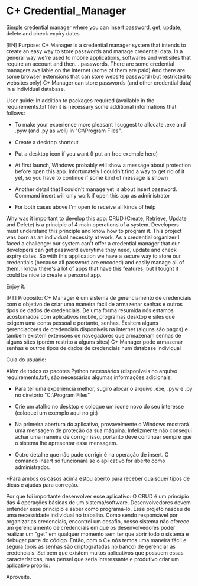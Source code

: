# C+ Credential_Manager
Simple credential manager where you can insert password, get, update, delete and check expiry dates


[EN]
Purpose:
C+ Manager is a credential manager system that intends to create an easy way to store passwords and manage credential data. 
In a general way we're used to mobile applications, softwares and websites that require an account and then... passwords.
There are some credential managers available on the internet  (some of them are paid)
And there are some browser extensions that can store website password (but restricted to websites only)
C+ Manager can store passwords (and other credential data) in a individual database.

User guide:
In addition to packages required (available in the requirements.txt file)
it is necessary some additional informations that follows:

- To make your experience more pleasant I suggest to allocate .exe and
.pyw (and .py as well) in "C:\Program Files".

- Create a desktop shortcut

- Put a desktop icon if you want (I put an free exemple here)

- At first launch, Windows probably will show a message about protection before open this app. Infortunately I couldn't find a way
to get rid of it yet, so you have to continue if some kind of message is shown

- Another detail that I couldn't manage yet is about insert password. Command insert will only work if open this app as administrator
* For both cases above I'm open to receive all kinds of help 

Why was it important to develop this app:
CRUD (Create, Retrieve, Update and Delete) is a principle of 4 main operations of a system. Developers must understand this principle and know how 
to program it.
This project was born as an individual necessity at work. As a credential organizer I faced a challenge: our system can't offer a
credential manager that our developers can get password everytime they need, update and check expiry dates. So with this application 
we have a secure way to store our credentials (because all password are encoded) and easily manage all of them.
I know there's a lot of apps that have this features, but I tought it could be nice to create a personal app.

Enjoy it.




[PT]
Propósito:
C+ Manager é um sistema de gerenciamento de credenciais com o objetivo de criar uma maneira fácil de armazenar senhas e
outros tipos de dados de credenciais.
De uma forma resumida nós estamos acostumados com aplicativos mobile, programas desktop e sites que exigem uma conta pessoal
e portanto, senhas.
Exsitem alguns gerenciadores de credenciais disponíveis na internet (alguns são pagos) e também existem extensões de navegadores
que armazenam senhas de alguns sites (porém restrito a alguns sites)
C+ Manager pode armazenar senhas e outros tipos de dados de credenciais num database individual

Guia do usuário:

Além de todos os pacotes Python necessários (disponíveis no arquivo requirements.txt), são necessárias algumas informações adicionais:

- Para ter uma experiência melhor, sugiro alocar o arquivo .exe, .pyw e .py no diretório "C:\Program Files"

- Crie um atalho no desktop e coloque um ícone novo do seu interesse (coloquei um exemplo aqui no git)

- Na primeira abertura do aplicativo, provavelmente o Windows mostrará uma mensagem de proteção da sua máquina. Infelizmente
não consegui achar uma maneira de corrigir isso, portanto deve continuar sempre que o sistema lhe apresentar essa mensagem.

- Outro detalhe que não pude corrigir é na operação de insert. O comando insert só funcionará se o aplicativo for aberto como 
administrador.

*Para ambos os casos acima estou aberto para receber quaisquer tipos de dicas e ajudas para correção.

Por que foi importante desenvolver esse aplicativo:
O CRUD é um princípio das 4 operações básicas de um sistema/software. Desenvolvedores devem entender esse princípio e saber como
programá-lo. 
Esse projeto nasceu de uma necessidade individual no trabalho. Como sendo responsável por organizar as credenciais, encontrei um
desafio, nosso sistema não oferece um gerenciamento de credenciais em que os desenvolvedores poder realizar um "get" em qualquer
momento sem ter que abrir todo o sistema e debugar parte do código. Então, com o C+ nós temos uma maneira fácil e segura (pois 
as senhas são criptografadas no banco) de gerenciar as credenciais.
Sei bem que existem muitos aplicativos que possuem essas características, mas pensei que seria interessante e produtivo criar 
um aplicativo próprio.

Aproveite.
